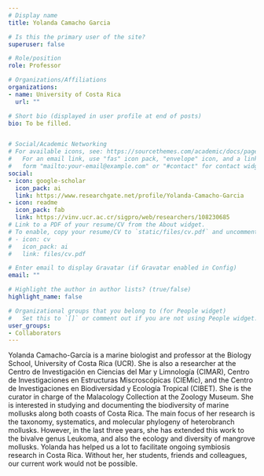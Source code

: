 ```yaml
---
# Display name
title: Yolanda Camacho Garcia

# Is this the primary user of the site?
superuser: false

# Role/position
role: Professor

# Organizations/Affiliations
organizations:
- name: University of Costa Rica
  url: ""

# Short bio (displayed in user profile at end of posts)
bio: To be filled.


# Social/Academic Networking
# For available icons, see: https://sourcethemes.com/academic/docs/page-builder/#icons
#   For an email link, use "fas" icon pack, "envelope" icon, and a link in the
#   form "mailto:your-email@example.com" or "#contact" for contact widget.
social:
- icon: google-scholar
  icon_pack: ai
  link: https://www.researchgate.net/profile/Yolanda-Camacho-Garcia
- icon: readme
  icon_pack: fab
  link: https://vinv.ucr.ac.cr/sigpro/web/researchers/108230685
# Link to a PDF of your resume/CV from the About widget.
# To enable, copy your resume/CV to `static/files/cv.pdf` and uncomment the lines below.
# - icon: cv
#   icon_pack: ai
#   link: files/cv.pdf

# Enter email to display Gravatar (if Gravatar enabled in Config)
email: ""

# Highlight the author in author lists? (true/false)
highlight_name: false

# Organizational groups that you belong to (for People widget)
#   Set this to `[]` or comment out if you are not using People widget.
user_groups:
- Collaborators
---
```


Yolanda Camacho-García is a marine biologist and professor at the Biology School, University of Costa Rica (UCR). She is also a researcher at the Centro de Investigación en Ciencias del Mar y Limnología (CIMAR), Centro de Investigaciones en Estructuras Miscroscópicas (CIEMic), and the Centro de Investigaciones en Biodiversidad y Ecología Tropical (CIBET).  She is the curator in charge of the Malacology Collection at the Zoology Museum.  She is interested in studying and documenting the biodiversity of marine mollusks along both coasts of Costa Rica. The main focus of her research is the taxonomy, systematics, and molecular phylogeny of heterobranch mollusks. However, in the last three years, she has extended this work to the bivalve genus Leukoma, and also the ecology and diversity of mangrove mollusks. Yolanda has helped us a lot to facilitate ongoing symbiosis research in Costa Rica. Without her, her students, friends and colleagues, our current work would not be possible. 

